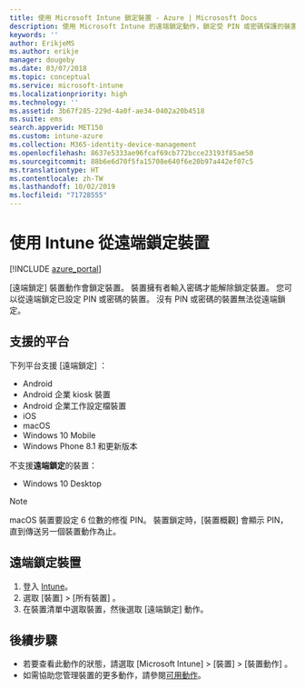 ```yaml
---
title: 使用 Microsoft Intune 鎖定裝置 - Azure | Micrososft Docs
description: 使用 Microsoft Intune 的遠端鎖定動作，鎖定受 PIN 或密碼保護的裝置。
keywords: ''
author: ErikjeMS
ms.author: erikje
manager: dougeby
ms.date: 03/07/2018
ms.topic: conceptual
ms.service: microsoft-intune
ms.localizationpriority: high
ms.technology: ''
ms.assetid: 3b67f285-229d-4a0f-ae34-0402a20b4518
ms.suite: ems
search.appverid: MET150
ms.custom: intune-azure
ms.collection: M365-identity-device-management
ms.openlocfilehash: 8637e5333ae96fcaf69cb772bcce23193f85ae50
ms.sourcegitcommit: 88b6e6d70f5fa15708e640f6e20b97a442ef07c5
ms.translationtype: HT
ms.contentlocale: zh-TW
ms.lasthandoff: 10/02/2019
ms.locfileid: "71728555"
---
```

# <a name="remotely-lock-devices-with-intune"></a>使用 Intune 從遠端鎖定裝置

[!INCLUDE [azure_portal](../includes/azure_portal.md)]

[遠端鎖定]  裝置動作會鎖定裝置。 裝置擁有者輸入密碼才能解除鎖定裝置。 您可以從遠端鎖定已設定 PIN 或密碼的裝置。 沒有 PIN 或密碼的裝置無法從遠端鎖定。

## <a name="supported-platforms"></a>支援的平台

下列平台支援 [遠端鎖定]  ：

- Android
- Android 企業 kiosk 裝置
- Android 企業工作設定檔裝置
- iOS
- macOS
- Windows 10 Mobile
- Windows Phone 8.1 和更新版本

不支援**遠端鎖定**的裝置：
- Windows 10 Desktop

> [!NOTE]
> macOS 裝置要設定 6 位數的修復 PIN。 裝置鎖定時，[裝置概觀]  會顯示 PIN，直到傳送另一個裝置動作為止。

## <a name="remote-lock-a-device"></a>遠端鎖定裝置

1. 登入 [Intune](https://go.microsoft.com/fwlink/?linkid=2090973)。
3. 選取 [裝置]   > [所有裝置]  。
4. 在裝置清單中選取裝置，然後選取 [遠端鎖定]  動作。

## <a name="next-steps"></a>後續步驟

- 若要查看此動作的狀態，請選取 [Microsoft Intune]   > [裝置]   > [裝置動作]  。 
- 如需協助您管理裝置的更多動作，請參閱[可用動作](device-management.md)。
